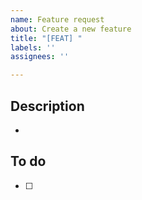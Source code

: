 ```yaml
---
name: Feature request
about: Create a new feature
title: "[FEAT] "
labels: ''
assignees: ''

---
```


## Description
- 


## To do
- [ ]
